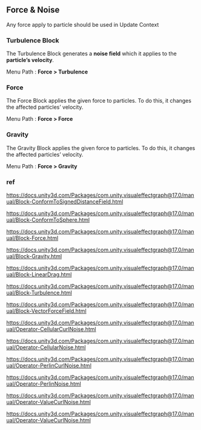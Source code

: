 ## Force & Noise

Any force apply to particle should be used in Update Context

### Turbulence Block
The Turbulence Block generates a **noise field** which it applies to the **particle’s velocity**.

Menu Path : **Force > Turbulence**


### Force
The Force Block applies the given force to particles. To do this, it changes the affected particles’ velocity.

Menu Path : **Force > Force**


### Gravity

The Gravity Block applies the given force to particles. To do this, it changes the affected particles’ velocity.

Menu Path : **Force > Gravity**


### ref
https://docs.unity3d.com/Packages/com.unity.visualeffectgraph@17.0/manual/Block-ConformToSignedDistanceField.html

https://docs.unity3d.com/Packages/com.unity.visualeffectgraph@17.0/manual/Block-ConformToSphere.html

https://docs.unity3d.com/Packages/com.unity.visualeffectgraph@17.0/manual/Block-Force.html

https://docs.unity3d.com/Packages/com.unity.visualeffectgraph@17.0/manual/Block-Gravity.html

https://docs.unity3d.com/Packages/com.unity.visualeffectgraph@17.0/manual/Block-LinearDrag.html

https://docs.unity3d.com/Packages/com.unity.visualeffectgraph@17.0/manual/Block-Turbulence.html

https://docs.unity3d.com/Packages/com.unity.visualeffectgraph@17.0/manual/Block-VectorForceField.html

https://docs.unity3d.com/Packages/com.unity.visualeffectgraph@17.0/manual/Operator-CellularCurlNoise.html

https://docs.unity3d.com/Packages/com.unity.visualeffectgraph@17.0/manual/Operator-CellularNoise.html

https://docs.unity3d.com/Packages/com.unity.visualeffectgraph@17.0/manual/Operator-PerlinCurlNoise.html

https://docs.unity3d.com/Packages/com.unity.visualeffectgraph@17.0/manual/Operator-PerlinNoise.html

https://docs.unity3d.com/Packages/com.unity.visualeffectgraph@17.0/manual/Operator-ValueCurlNoise.html

https://docs.unity3d.com/Packages/com.unity.visualeffectgraph@17.0/manual/Operator-ValueCurlNoise.html




